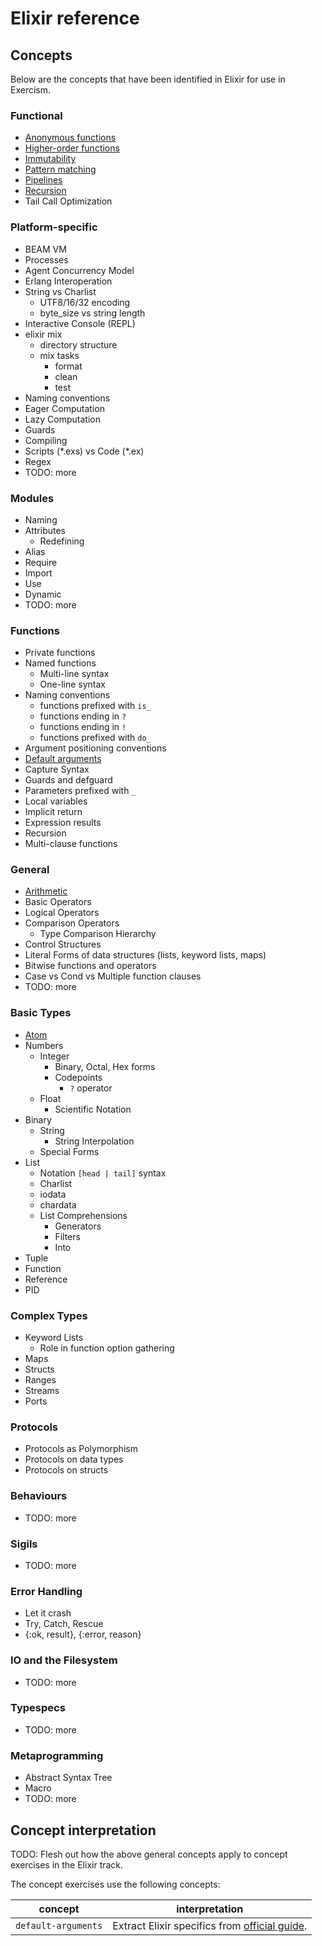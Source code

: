 # Elixir reference

## Concepts

Below are the concepts that have been identified in Elixir for use in Exercism.

### Functional

- [Anonymous functions](../../../reference/concepts/anonymous_functions.md)
- [Higher-order functions](../../../reference/concepts/higher_order_functions.md)
- [Immutability](../../../reference/concepts/immutability.md)
- [Pattern matching](../../../reference/concepts/pattern_matching.md)
- [Pipelines](../../../reference/concepts/pipelines.md)
- [Recursion](../../../reference/concepts/recursion.md)
- Tail Call Optimization

### Platform-specific

- BEAM VM
- Processes
- Agent Concurrency Model
- Erlang Interoperation
- String vs Charlist
  - UTF8/16/32 encoding
  - byte_size vs string length
- Interactive Console (REPL)
- elixir mix
  - directory structure
  - mix tasks
    - format
    - clean
    - test
- Naming conventions
- Eager Computation
- Lazy Computation
- Guards
- Compiling
- Scripts (\*.exs) vs Code (\*.ex)
- Regex
- TODO: more

### Modules

- Naming
- Attributes
  - Redefining
- Alias
- Require
- Import
- Use
- Dynamic
- TODO: more

### Functions
- Private functions
- Named functions
  - Multi-line syntax
  - One-line syntax
- Naming conventions
  - functions prefixed with `is_`
  - functions ending in `?`
  - functions ending in `!`
  - functions prefixed with `do_`
- Argument positioning conventions
- [Default arguments](../../../reference/concepts/default_arguments.md)
- Capture Syntax
- Guards and defguard
- Parameters prefixed with `_`
- Local variables
- Implicit return
- Expression results
- Recursion
- Multi-clause functions

### General

- [Arithmetic](../../../reference/concepts/arithmetic.md)
- Basic Operators
- Logical Operators
- Comparison Operators
  - Type Comparison Hierarchy
- Control Structures
- Literal Forms of data structures (lists, keyword lists, maps)
- Bitwise functions and operators
- Case vs Cond vs Multiple function clauses
- TODO: more

### Basic Types

- [Atom](../../../reference/types/symbol.md)
- Numbers
  - Integer
    - Binary, Octal, Hex forms
    - Codepoints
      - `?` operator
  - Float
    - Scientific Notation
- Binary
  - String
    - String Interpolation
  - Special Forms
- List
  - Notation `[head | tail]` syntax
  - Charlist
  - iodata
  - chardata
  - List Comprehensions
    - Generators
    - Filters
    - Into
- Tuple
- Function
- Reference
- PID

### Complex Types

- Keyword Lists
  - Role in function option gathering
- Maps
- Structs
- Ranges
- Streams
- Ports

### Protocols

- Protocols as Polymorphism
- Protocols on data types
- Protocols on structs

### Behaviours

- TODO: more

### Sigils

- TODO: more

### Error Handling

- Let it crash
- Try, Catch, Rescue
- {:ok, result}, {:error, reason}

### IO and the Filesystem

- TODO: more

### Typespecs

- TODO: more

### Metaprogramming

- Abstract Syntax Tree
- Macro
- TODO: more

## Concept interpretation

TODO: Flesh out how the above general concepts apply to concept exercises in the Elixir track.

The concept exercises use the following concepts:

| concept | interpretation |
| --- | --- |
| `default-arguments` | Extract Elixir specifics from [official guide](https://elixir-lang.org/getting-started/modules-and-functions.html#default-arguments). |
